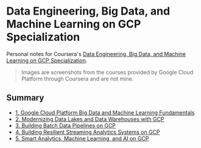 # Data Engineering, Big Data, and Machine Learning on GCP Specialization

Personal notes for Coursera's [Data Engineering, Big Data, and Machine Learning on GCP Specialization](https://www.coursera.org/specializations/gcp-data-machine-learning).

> Images are screenshots from the courses provided by Google Cloud Platform through Coursera and are not mine.

## Summary

- [1. Google Cloud Platform Big Data and Machine Learning Fundamentals](01-Google_Cloud_Platform_Big_Data_and_Machine_Learning_Fundamentals.md)
- [2. Modernizing Data Lakes and Data Warehouses with GCP](02-Modernizing_Data_Lakes_and_Data_Warehouses_with_GCP.md)
- [3. Building Batch Data Pipelines on GCP](03-Building_Batch_Data_Pipelines_on_GCP.md)
- [4. Building Resilient Streaming Analytics Systems on GCP](04-Building_Resilient_Streaming_Analytics_Systems_on_GCP.md)
- [5. Smart Analytics, Machine Learning, and AI on GCP](05-Smart_Analytics_Machine_Learning_and_AI_on_GCP.md)
